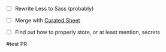 - [ ] Rewrite Less to Sass (probably)
- [ ] Merge with [Curated Sheet](https://docs.google.com/spreadsheets/d/1rZoKqZys8dsp2Zo30lT_2SbV6GujXQMCgSr_e8yNyPE/edit#gid=1231576506)
- [ ] Find out how to properly store, or at least mention, secrets


#test PR
